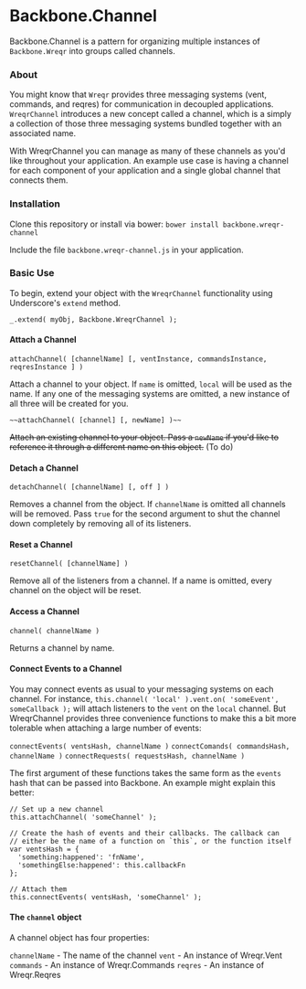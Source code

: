 Backbone.Channel
================

Backbone.Channel is a pattern for organizing multiple instances of `Backbone.Wreqr` into groups called channels.

### About

You might know that `Wreqr` provides three messaging systems (vent, commands, and reqres) for communication in decoupled applications. `WreqrChannel` introduces a new concept called a channel, which is a simply a collection of those three messaging systems bundled together with an associated name.

With WreqrChannel you can manage as many of these channels as you'd like throughout your application. An example use case is having a channel for each component of your application and a single global channel that connects them.

### Installation

Clone this repository or install via bower: `bower install backbone.wreqr-channel`

Include the file `backbone.wreqr-channel.js` in your application.

### Basic Use

To begin, extend your object with the `WreqrChannel` functionality using Underscore's `extend` method.

`_.extend( myObj, Backbone.WreqrChannel );`

#### Attach a Channel

`attachChannel( [channelName] [, ventInstance, commandsInstance, reqresInstance ] )`

Attach a channel to your object. If `name` is omitted, `local` will be used as the name. If any one of the messaging systems are omitted, a new instance of all three will be created for you.

`~~attachChannel( [channel] [, newName] )~~`

~~Attach an existing channel to your object. Pass a `newName` if you'd like to reference it through a different name on this object.~~ (To do)

#### Detach a Channel

`detachChannel( [channelName] [, off ] )`

Removes a channel from the object. If `channelName` is omitted all channels will be removed. Pass `true` for the second argument to shut the channel down completely by removing all of its listeners.

#### Reset a Channel

`resetChannel( [channelName] )`

Remove all of the listeners from a channel. If a name is omitted, every channel on the object will be reset.

#### Access a Channel

`channel( channelName )`

Returns a channel by name.

#### Connect Events to a Channel

You may connect events as usual to your messaging systems on each channel. For instance, `this.channel( 'local' ).vent.on( 'someEvent', someCallback );` will attach listeners to the `vent` on the `local` channel. But WreqrChannel provides three convenience functions to make this a bit more tolerable when attaching a large number of events:

`connectEvents( ventsHash, channelName )`
`connectComands( commandsHash, channelName )`
`connectRequests( requestsHash, channelName )`

The first argument of these functions takes the same form as the `events` hash that can be passed into Backbone. An example might explain this better:

```
// Set up a new channel
this.attachChannel( 'someChannel' );

// Create the hash of events and their callbacks. The callback can
// either be the name of a function on `this`, or the function itself
var ventsHash = {
  'something:happened': 'fnName',
  'somethingElse:happened': this.callbackFn
};

// Attach them
this.connectEvents( ventsHash, 'someChannel' );
```

#### The `channel` object

A channel object has four properties:

`channelName` - The name of the channel
`vent` - An instance of Wreqr.Vent
`commands` - An instance of Wreqr.Commands
`reqres` - An instance of Wreqr.Reqres